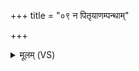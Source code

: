 +++
title = "०९ न पितृयाणम्पन्थाम्"

+++
<details><summary>मूलम् (VS)</summary>

न पि॑तृ॒याणं॒पन्थां॑ जानाति॒ न दे॑व॒यान॑म् ॥
</details>